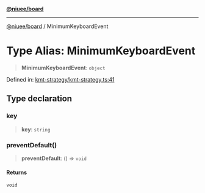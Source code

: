 [**@niuee/board**](../README.md)

***

[@niuee/board](../globals.md) / MinimumKeyboardEvent

# Type Alias: MinimumKeyboardEvent

> **MinimumKeyboardEvent**: `object`

Defined in: [kmt-strategy/kmt-strategy.ts:41](https://github.com/niuee/board/blob/d74620e4e63da3004adfc7105b7f1136fce9577c/src/kmt-strategy/kmt-strategy.ts#L41)

## Type declaration

### key

> **key**: `string`

### preventDefault()

> **preventDefault**: () => `void`

#### Returns

`void`
